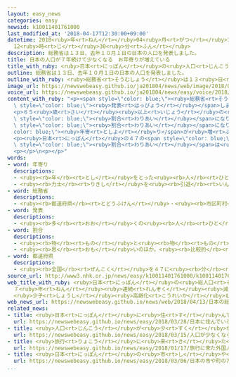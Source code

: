 ```yaml
---
layout: easy_news
categories: easy
newsid: k10011401761000
last_modified_at: '2018-04-17T12:30:00+09:00'
datetime: 2018<ruby>年<rt>ねん</rt></ruby>04<ruby>月<rt>がつ</rt></ruby>17<ruby>日<rt>にち</rt></ruby>
  12<ruby>時<rt>じ</rt></ruby>30<ruby>分<rt>ふん</rt></ruby>
description: 総務省は１３日、去年１０月１日の日本の人口を発表しました。
title: 日本の人口が７年続けて少なくなる　お年寄りが増えている
title_with_ruby: <ruby>日本<rt>にっぽん</rt></ruby>の<ruby>人口<rt>じんこう</rt></ruby>が７<ruby>年<rt>ねん</rt></ruby><ruby>続<rt>つづ</rt></ruby>けて<ruby>少<rt>すく</rt></ruby>なくなる　お<ruby>年寄<rt>としよ</rt></ruby>りが<ruby>増<rt>ふ</rt></ruby>えている
outline: 総務省は１３日、去年１０月１日の日本の人口を発表しました。
outline_with_ruby: <ruby>総務省<rt>そうむしょう</rt></ruby>は１３<ruby>日<rt>にち</rt></ruby>、<ruby>去年<rt>きょねん</rt></ruby>１０<ruby>月<rt>がつ</rt></ruby><ruby>１日<rt>ついたち</rt></ruby>の<ruby>日本<rt>にっぽん</rt></ruby>の<ruby>人口<rt>じんこう</rt></ruby>を<ruby>発表<rt>はっぴょう</rt></ruby>しました。
image_url: https://newswebeasy.github.io/ja201804/news/web/image/2018/04/13/K10011401761_1804131449_1804131449_01_02.jpg
voice_url: https://newswebeasy.github.io/ja201804/news/easy/voice/2018/04/17/k10011401761000.mp4
content_with_ruby: "<p><span style=\"color: blue;\"><ruby>総務省<rt>そうむしょう</rt></ruby></span>は１３<ruby>日<rt>にち</rt></ruby>、<ruby>去年<rt>きょねん</rt></ruby>１０<ruby>月<rt>がつ</rt></ruby><ruby>１日<rt>ついたち</rt></ruby>の<ruby>日本<rt>にっぽん</rt></ruby>の<ruby>人口<rt>じんこう</rt></ruby>を<span\
  \ style=\"color: blue;\"><ruby>発表<rt>はっぴょう</rt></ruby></span>しました。<ruby>男性<rt>だんせい</rt></ruby>は６１６５<ruby>万<rt>まん</rt></ruby>５０００<ruby>人<rt>にん</rt></ruby>、<ruby>女性<rt>じょせい</rt></ruby>は６５０５<ruby>万<rt>まん</rt></ruby>１０００<ruby>人<rt>にん</rt></ruby>で、<ruby>全部<rt>ぜんぶ</rt></ruby>で１<ruby>億<rt>おく</rt></ruby>２６７０<ruby>万<rt>まん</rt></ruby>６０００<ruby>人<rt>にん</rt></ruby>でした。おととしよりも２２<ruby>万<rt>まん</rt></ruby>７０００<ruby>人<rt>にん</rt></ruby><ruby>少<rt>すく</rt></ruby>なくなって、２０１１<ruby>年<rt>ねん</rt></ruby>から７<ruby>年<rt>ねん</rt></ruby><ruby>続<rt>つづ</rt></ruby>けて<ruby>少<rt>すく</rt></ruby>なくなりました。</p>\n\
  <p>６５<ruby>歳<rt>さい</rt></ruby><ruby>以上<rt>いじょう</rt></ruby>の<ruby>人口<rt>じんこう</rt></ruby>は、おととしより５６<ruby>万<rt>まん</rt></ruby>１０００<ruby>人<rt>にん</rt></ruby><ruby>増<rt>ふ</rt></ruby>えて３５１５<ruby>万<rt>まん</rt></ruby>２０００<ruby>人<rt>にん</rt></ruby>でした。<ruby>全部<rt>ぜんぶ</rt></ruby>の<ruby>人口<rt>じんこう</rt></ruby>の２７．７％で、<ruby>今<rt>いま</rt></ruby>まででいちばん<ruby>高<rt>たか</rt></ruby>い<span\
  \ style=\"color: blue;\"><ruby>割合<rt>わりあい</rt></ruby></span>になりました。</p>\n<p>０<ruby>歳<rt>さい</rt></ruby>から１４<ruby>歳<rt>さい</rt></ruby>の<ruby>人口<rt>じんこう</rt></ruby>は、おととしより１８<ruby>万<rt>まん</rt></ruby>８０００<ruby>人<rt>にん</rt></ruby><ruby>少<rt>すく</rt></ruby>なくなって１５５９<ruby>万<rt>まん</rt></ruby>２０００<ruby>人<rt>にん</rt></ruby>でした。<ruby>全部<rt>ぜんぶ</rt></ruby>の<ruby>人口<rt>じんこう</rt></ruby>の１２．３％で、<ruby>今<rt>いま</rt></ruby>まででいちばん<ruby>低<rt>ひく</rt></ruby>い<span\
  \ style=\"color: blue;\"><ruby>割合<rt>わりあい</rt></ruby></span>になりました。お<span style=\"\
  color: blue;\"><ruby>年寄<rt>としよ</rt></ruby>り</span>が<ruby>増<rt>ふ</rt></ruby>えて、<ruby>子<rt>こ</rt></ruby>どもが<ruby>少<rt>すく</rt></ruby>なくなっていることがわかります。</p>\n\
  <p><ruby>日本<rt>にっぽん</rt></ruby>の４７の<span style=\"color: blue;\"><ruby>都道府県<rt>とどうふけん</rt></ruby></span>の<ruby>中<rt>なか</rt></ruby>で、４０の<ruby>県<rt>けん</rt></ruby>などで<ruby>人口<rt>じんこう</rt></ruby>が<ruby>少<rt>すく</rt></ruby>なくなっています。<ruby>少<rt>すく</rt></ruby>なくなった<span\
  \ style=\"color: blue;\"><ruby>割合<rt>わりあい</rt></ruby></span>は<ruby>秋田県<rt>あきたけん</rt></ruby>がいちばん<ruby>高<rt>たか</rt></ruby>くて、<ruby>次<rt>つぎ</rt></ruby>は<ruby>青森県<rt>あおもりけん</rt></ruby>、その<ruby>次<rt>つぎ</rt></ruby>は<ruby>岩手県<rt>いわてけん</rt></ruby>でした。</p>\n\
  <p></p>\n<p></p>"
words:
- word: 年寄り
  descriptions:
  - <ruby><rb>年</rb><rt>とし</rt></ruby>をとった<ruby><rb>人</rb><rt>ひと</rt></ruby>。<ruby><rb>老人</rb><rt>ろうじん</rt></ruby>。
  - <ruby><rb>力士</rb><rt>りきし</rt></ruby>を<ruby><rb>引退</rb><rt>いんたい</rt></ruby>して、<ruby><rb>日本</rb><rt>にほん</rt></ruby><ruby><rb>相撲</rb><rt>すもう</rt></ruby><ruby><rb>協会</rb><rt>きょうかい</rt></ruby>の<ruby><rb>役員</rb><rt>やくいん</rt></ruby>になった<ruby><rb>人</rb><rt>ひと</rt></ruby>。
- word: 総務省
  descriptions:
  - <ruby><rb>都道府県</rb><rt>とどうふけん</rt></ruby>・<ruby><rb>市区町村</rb><rt>しくちょうそん</rt></ruby>などの<ruby><rb>地方自治体</rb><rt>ちほうじちたい</rt></ruby>や<ruby><rb>選挙</rb><rt>せんきょ</rt></ruby>の<ruby><rb>世話</rb><rt>せわ</rt></ruby>、<ruby><rb>郵便</rb><rt>ゆうびん</rt></ruby>・<ruby><rb>郵便貯金</rb><rt>ゆうびんちょきん</rt></ruby>・<ruby><rb>簡易保険</rb><rt>かんいほけん</rt></ruby>・<ruby><rb>電気通信</rb><rt>でんきつうしん</rt></ruby>などについての<ruby><rb>仕事</rb><rt>しごと</rt></ruby>をする、<ruby><rb>国</rb><rt>くに</rt></ruby>の<ruby><rb>役所</rb><rt>やくしょ</rt></ruby>。
- word: 発表
  descriptions:
  - <ruby><rb>多</rb><rt>おお</rt></ruby>くの<ruby><rb>人</rb><rt>ひと</rt></ruby>に<ruby><rb>広</rb><rt>ひろ</rt></ruby>く<ruby><rb>知</rb><rt>し</rt></ruby>らせること。
- word: 割合
  descriptions:
  - <ruby><rb>物</rb><rt>もの</rt></ruby>と<ruby><rb>物</rb><rt>もの</rt></ruby>との<ruby><rb>関係</rb><rt>かんけい</rt></ruby>を、<ruby><rb>数</rb><rt>かず</rt></ruby>で<ruby><rb>表</rb><rt>あらわ</rt></ruby>したもの。<ruby><rb>割</rb><rt>わり</rt></ruby>。<ruby><rb>率</rb><rt>りつ</rt></ruby>。<ruby><rb>歩合</rb><rt>ぶあい</rt></ruby>。
  - <ruby><rb>思</rb><rt>おも</rt></ruby>いのほか。<ruby><rb>比較的</rb><rt>ひかくてき</rt></ruby>。
- word: 都道府県
  descriptions:
  - <ruby><rb>全国</rb><rt>ぜんこく</rt></ruby>を４７に<ruby><rb>分</rb><rt>わ</rt></ruby>けた<ruby><rb>区画</rb><rt>くかく</rt></ruby>。<ruby><rb>東京都</rb><rt>とうきょうと</rt></ruby>・<ruby><rb>北海道</rb><rt>ほっかいどう</rt></ruby>・<ruby><rb>大阪府</rb><rt>おおさかふ</rt></ruby>・<ruby><rb>京都府</rb><rt>きょうとふ</rt></ruby>と、４３の<ruby><rb>県</rb><rt>けん</rt></ruby>。
source_url: http://www3.nhk.or.jp/news/easy/k10011401761000/k10011401761000.html
web_title_with_ruby: <ruby>日本<rt>にっぽん</rt></ruby>の<ruby>総人口<rt>そうじんこう</rt></ruby>
  ７<ruby>年<rt>ねん</rt></ruby><ruby>連続<rt>れんぞく</rt></ruby><ruby>減少<rt>げんしょう</rt></ruby>
  <ruby>少子<rt>しょうし</rt></ruby><ruby>高齢化<rt>こうれいか</rt></ruby>も<ruby>一層<rt>いっそう</rt></ruby><ruby>進<rt>すす</rt></ruby>む
web_news_url: https://newswebeasy.github.io/news/web/2018/04/13/日本の総人口-7年連続減少-少子高齢化も一層進む
related_news:
- title: <ruby>日本<rt>にっぽん</rt></ruby>に<ruby>住<rt>す</rt></ruby>んでいる<ruby>外国人<rt>がいこくじん</rt></ruby>は２５６<ruby>万<rt>まん</rt></ruby><ruby>人<rt>にん</rt></ruby>　<ruby>今<rt>いま</rt></ruby>までで<ruby>最<rt>もっと</rt></ruby>も<ruby>多<rt>おお</rt></ruby>い
  url: https://newswebeasy.github.io/news/easy/2018/03/28/日本に住んでいる外国人は256万人-今までで最も多い
- title: <ruby>人口<rt>じんこう</rt></ruby>が<ruby>少<rt>すく</rt></ruby>なくならないように<ruby>外国人<rt>がいこくじん</rt></ruby>に<ruby>住<rt>す</rt></ruby>み<ruby>続<rt>つづ</rt></ruby>けてもらう<ruby>計画<rt>けいかく</rt></ruby>
  url: https://newswebeasy.github.io/news/easy/2018/03/15/人口が少なくならないように外国人に住み続けてもらう計画
- title: <ruby>旅行<rt>りょこう</rt></ruby>に<ruby>来<rt>き</rt></ruby>た<ruby>外国人<rt>がいこくじん</rt></ruby>が<ruby>使<rt>つか</rt></ruby>ったお<ruby>金<rt>かね</rt></ruby>　<ruby>初<rt>はじ</rt></ruby>めて４<ruby>兆<rt>ちょう</rt></ruby><ruby>円<rt>えん</rt></ruby><ruby>以上<rt>いじょう</rt></ruby>になる
  url: https://newswebeasy.github.io/news/easy/2018/01/17/旅行に来た外国人が使ったお金-初めて4兆円以上になる
- title: <ruby>日本<rt>にっぽん</rt></ruby>の<ruby>市<rt>し</rt></ruby>や<ruby>町<rt>まち</rt></ruby>の７５％で<ruby>外国人<rt>がいこくじん</rt></ruby>が<ruby>増<rt>ふ</rt></ruby>えた
  url: https://newswebeasy.github.io/news/easy/2018/03/06/日本の市や町の75で外国人が増えた
...
```

